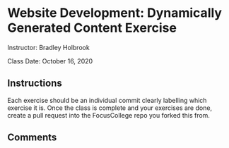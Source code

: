 # Website Development: Dynamically Generated Content Exercise
Instructor: Bradley Holbrook

Class Date: October 16, 2020

## Instructions

Each exercise should be an individual commit clearly labelling which exercise it is. Once the class is complete and your exercises are done, create a pull request into the FocusCollege repo you forked this from.

## Comments

